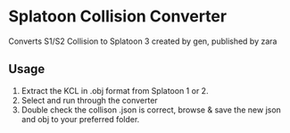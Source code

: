 # Splatoon Collision Converter
Converts S1/S2 Collision to Splatoon 3
created by gen, published by zara

## Usage
1. Extract the KCL in .obj format from Splatoon 1 or 2.
2. Select and run through the converter
3. Double check the collison .json is correct, browse & save the new json and obj to your preferred folder.
